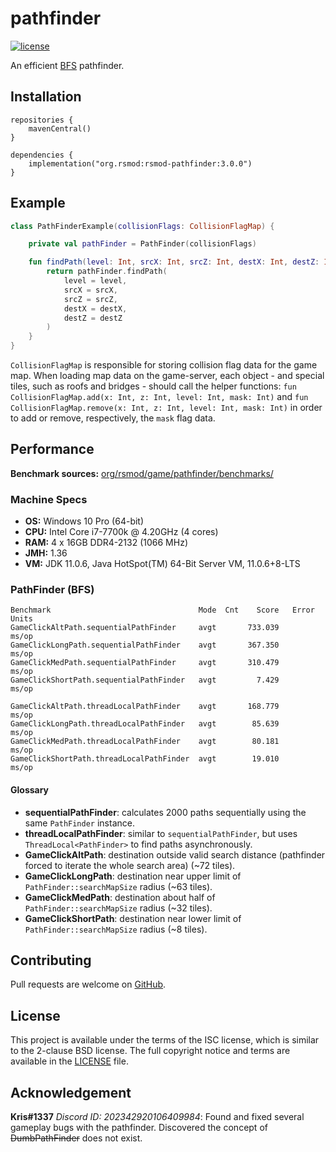 # pathfinder
[![license][license-badge]][isc]

An efficient [BFS][bfs] pathfinder.

## Installation

```
repositories {
    mavenCentral()
}

dependencies {
    implementation("org.rsmod:rsmod-pathfinder:3.0.0")
}
```

## Example

```kotlin
class PathFinderExample(collisionFlags: CollisionFlagMap) {

	private val pathFinder = PathFinder(collisionFlags)

	fun findPath(level: Int, srcX: Int, srcZ: Int, destX: Int, destZ: Int): Route {
		return pathFinder.findPath(
			level = level,
			srcX = srcX,
			srcZ = srcZ,
			destX = destX,
			destZ = destZ
		)
	}
}
```

`CollisionFlagMap` is responsible for storing collision flag data for the game map.
When loading map data on the game-server, each object - and special tiles, such
as roofs and bridges - should call the helper functions:
`fun CollisionFlagMap.add(x: Int, z: Int, level: Int, mask: Int)` and
`fun CollisionFlagMap.remove(x: Int, z: Int, level: Int, mask: Int)`
in order to add or remove, respectively, the `mask` flag data.

## Performance
**Benchmark sources:** [org/rsmod/game/pathfinder/benchmarks/][benchmark]

### Machine Specs
- **OS:** Windows 10 Pro (64-bit)
- **CPU:** Intel Core i7-7700k @ 4.20GHz (4 cores)
- **RAM:** 4 x 16GB DDR4-2132 (1066 MHz)
- **JMH:** 1.36
- **VM:** JDK 11.0.6, Java HotSpot(TM) 64-Bit Server VM, 11.0.6+8-LTS

### PathFinder (BFS)
```
Benchmark                                 Mode  Cnt    Score   Error  Units
GameClickAltPath.sequentialPathFinder     avgt       733.039          ms/op
GameClickLongPath.sequentialPathFinder    avgt       367.350          ms/op
GameClickMedPath.sequentialPathFinder     avgt       310.479          ms/op
GameClickShortPath.sequentialPathFinder   avgt         7.429          ms/op

GameClickAltPath.threadLocalPathFinder    avgt       168.779          ms/op
GameClickLongPath.threadLocalPathFinder   avgt        85.639          ms/op
GameClickMedPath.threadLocalPathFinder    avgt        80.181          ms/op
GameClickShortPath.threadLocalPathFinder  avgt        19.010          ms/op
```

#### Glossary
- **sequentialPathFinder**: calculates 2000 paths sequentially using the same `PathFinder` instance.
- **threadLocalPathFinder**: similar to `sequentialPathFinder`, but uses `ThreadLocal<PathFinder>` to find paths asynchronously.
- **GameClickAltPath**: destination outside valid search distance (pathfinder forced to iterate the whole search area) (~72 tiles).
- **GameClickLongPath**: destination near upper limit of `PathFinder::searchMapSize` radius (~63 tiles).
- **GameClickMedPath**: destination about half of `PathFinder::searchMapSize` radius (~32 tiles).
- **GameClickShortPath**: destination near lower limit of `PathFinder::searchMapSize` radius (~8 tiles).

## Contributing
Pull requests are welcome on [GitHub][github].

## License
This project is available under the terms of the ISC license, which is similar to the 2-clause BSD license. The full copyright notice and terms are available in the [LICENSE][license] file.

[isc]: https://opensource.org/licenses/ISC
[license]: https://github.com/rsmod/rsmod/blob/master/LICENSE.md
[license-badge]: https://img.shields.io/badge/license-ISC-informational
[bfs]: https://en.wikipedia.org/wiki/Breadth-first_search
[github]: https://github.com/rsmod/rsmod
[benchmark]: https://github.com/rsmod/rsmod/tree/master/game/pathfinder/src/jmh/kotlin/org/rsmod/game/pathfinder/benchmarks

## Acknowledgement
**Kris#1337** *Discord ID: 202342920106409984*:
Found and fixed several gameplay bugs with the pathfinder.
Discovered the concept of ~~DumbPathFinder~~ does not exist.
